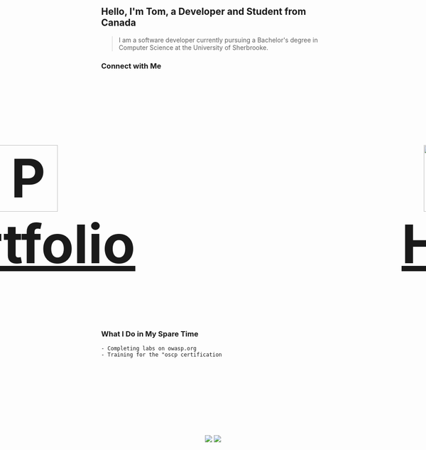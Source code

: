 ﻿<h2 align="left">Hello, I'm Tom, a Developer and Student from Canada</h2>
 
> I am a software developer currently pursuing a Bachelor's degree in Computer Science at the University of Sherbrooke.

<!-- <h3 style="font-size: 2vh"> > I am a software developer currently pursuing a Bachelor's degree in Computer Science at the University of Sherbrooke.</h3> -->



### Connect with Me
<div align="center">
    <h3 style="display: flex; justify-content: center; gap: 15vh; font-size: 3vh;">
    <a href="https://tomgaillard.ca/" target="_blank" referer="https://github.com" style="display: absolute"><img align="center" src="./assets/3d-techny-searching-for-a-file-in-a-folder.gif" height="150" width="150" alt="Portfolio Logo" style=""/> Portfolio</a>
    <a href="https://app.hackthebox.com/profile/832591" target="_blank" referer="https://github.com"><img align="center" src="https://media2.giphy.com/media/2DUl6BtXGAx2uyqIas/giphy.gif" height="150" width="150" alt="Hack The Box Logo" /> HTB</a>
    <!-- <a href="mailto:tomgaillard1@gmail.com" target="_blank" referer="https://github.com"><img align="center" src="./assets/icons8-gmail.gif" height="50" width="50" alt="Email Logo" /> Email</a>
    <a href="https://www.linkedin.com/in/tom-gaillard-b94895255/" target="_blank" referer="https://github.com"><img align="center" src="./assets/icons8-linkedin.gif" height="50" width="50" alt="Linkedin Logo" /> Linkedin</a> -->
    </h3>
</div>

### What I Do in My Spare Time    
    - Completing labs on owasp.org
    - Training for the "oscp certification
 
<div align="center" style="margin-top: 4vh">
  
  <!-- ![](http://github-profile-summary-cards.vercel.app/api/cards/profile-details?username=GaillardTom&theme=tokyonight) -->

  <div float="left" style="display: flex; align-items: center; gap: 2vh; justify-content: center;">

  
  ![](http://github-profile-summary-cards.vercel.app/api/cards/stats?username=GaillardTom&theme=tokyonight)     ![](http://github-profile-summary-cards.vercel.app/api/cards/repos-per-language?username=GaillardTom&theme=tokyonight)
    </div>
</div>
